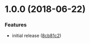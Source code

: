 # 1.0.0 (2018-06-22)


### Features

* initial release ([8cb81c2](https://github.com/princjef/pubcop/commit/8cb81c2))
